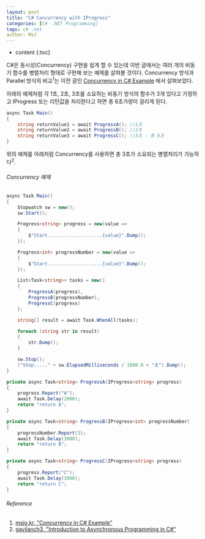 ```yaml
---
layout: post
title: "C# Concurrency with IProgress"
categories: [C#ㆍ.NET Programming]
tags: c# .net
author: MsJ
---
```


* content
  {:toc}

C#은 동시성(Concurrency) 구현을 쉽게 할 수 있는데 이번 글에서는 여러 개의 비동기 함수를 병렬처리 형태로 구현해 보는 예제를 살펴볼 것이다. Concurrency 방식과 Parallel 방식의 비교<sup>1</sup>는 이전 글인 [Concurrency in C# Example](https://msjo.kr/2021/12/08/1/) 에서 살펴보았다.

아래의 예제처럼 각 1초, 2초, 3초를 소요하는 비동기 방식의 함수가 3개 있다고 가정하고 IProgress 또는 리턴값을 처리한다고 하면 총 6초가량이 걸리게 된다.

```cs
async Task Main()
{
    string returnValue1 = await ProgressA(); //1초
    string returnValue2 = await ProgressB(); //2초
    string returnValue3 = await ProgressC(); //3초 : 총 6초
}
```

위의 예제를 아래처럼 Concurrency를 사용하면 총 3초가 소요되는 병렬처리가 가능하다<sup>2</sup>.





###### Concurrency 예제

```cs
async Task Main()
{
    Stopwatch sw = new();
    sw.Start();

    Progress<string> progress = new(value =>
    {
        $"Start....................{value}".Dump();
    });

    Progress<int> progressNumber = new(value =>
    {
        $"Start....................{value}".Dump();
    });

    List<Task<string>> tasks = new()
    {
        ProgressA(progress),
        ProgressB(progressNumber),
        ProgressC(progress)
    };

    string[] result = await Task.WhenAll(tasks);

    foreach (string str in result)
    {
        str.Dump();
    }

    sw.Stop();
    ("Stop....." + sw.ElapsedMilliseconds / 1000.0 + "초").Dump();
}

private async Task<string> ProgressA(IProgress<string> progress)
{
    progress.Report("A");
    await Task.Delay(2000);
    return "return A";
}

private async Task<string> ProgressB(IProgress<int> progressNumber)
{
    progressNumber.Report(3);
    await Task.Delay(3000);
    return "return B";
}

private async Task<string> ProgressC(IProgress<string> progress)
{
    progress.Report("C");
    await Task.Delay(1000);
    return "return C";
}
```

###### Reference

1. [msjo.kr, "Concurrency in C# Example"](https://msjo.kr/2021/12/08/1/)
2. [gavilanch3, "Introduction to Asynchronous Programming in C#"](https://www.youtube.com/watch?v=D3pV2nS8bHM)
